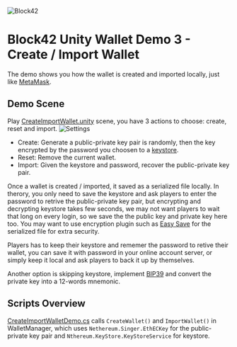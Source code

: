 ![Block42](http://assets.block42.world/images/icons/block42_logo_200.png)

# Block42 Unity Wallet Demo 3 - Create / Import Wallet
The demo shows you how the wallet is created and imported locally, just like [MetaMask](https://metamask.io/).

## Demo Scene
Play [CreateImportWallet.unity](CreateImportWallet.unity) scene, you have 3 actions to choose: create, reset and import.
![Settings](/Documents/Demo-03-CreateImportWallet/01_screenshot.png)

- Create: Generate a public-private key pair is randomly, then the key encrypted by the password you choosen to a [keystore](https://nethereum.readthedocs.io/en/feat-noobs_4th_iteration/Nethereum.Docs/docs/introduction/keystore/).
- Reset: Remove the current wallet.
- Import: Given the keystore and password, recover the public-private key pair.

Once a wallet is created / imported, it saved as a serialized file locally. In therory, you only need to save the keystore and ask players to enter the password to retrive the public-private key pair, but encrypting and decrypting keystore takes few seconds, we may not want players to wait that long on every login, so we save the the public key and private key here too. You may want to use encryption plugin such as [Easy Save](https://docs.moodkie.com/easy-save-2/guides/encryption/) for the serialized file for extra security.

Players has to keep their keystore and rememer the password to retive their wallet, you can save it with password in your online account server, or simply keep it local and ask players to back it up by themselves.

Another option is skipping keystore, implement [BIP39](https://github.com/bitcoinjs/bip39) and convert the private key into a 12-words mnemonic.

## Scripts Overview
[CreateImportWalletDemo.cs](CreateImportWalletDemo.cs) calls `CreateWallet()` and `ImportWallet()` in WalletManager, which uses `Nethereum.Singer.EthECKey` for the public-private key pair and `Nthereum.KeyStore.KeyStoreService` for keystore.


